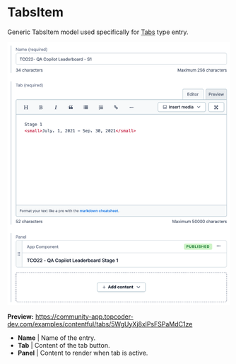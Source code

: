 # TabsItem

Generic TabsItem model used specifically for [Tabs](./Tabs.md) type entry.

![screenshot](./pics/TabsItem/screenshot.png)

**Preview:** https://community-app.topcoder-dev.com/examples/contentful/tabs/5WgUyXj8xlPsFSPaMdC1ze

- **Name** | Name of the entry.
- **Tab** | Content of the tab button.
- **Panel** | Content to render when tab is active.
